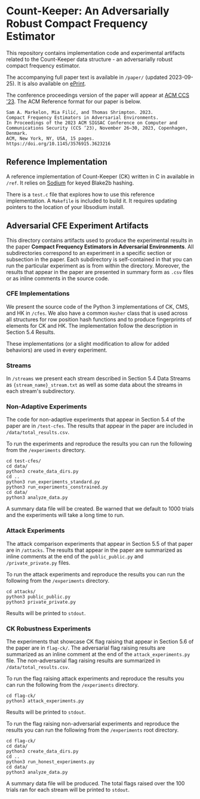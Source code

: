 # Count-Keeper: An Adversarially Robust Compact Frequency Estimator 

This repository contains implementation code and experimental artifacts related to the Count-Keeper data structure - an adversarially robust compact frequency estimator. 

The accompanying full paper text is available in `/paper/` (updated 2023-09-25). It is also available on [ePrint](https://eprint.iacr.org/2023/1366).

The conference proceedings version of the paper will appear at [ACM CCS '23](https://www.sigsac.org/ccs/CCS2023/). The ACM Reference format for our paper is below.

```
Sam A. Markelon, Mia Filić, and Thomas Shrimpton. 2023. 
Compact Frequency Estimators in Adversarial Environments. 
In Proceedings of the 2023 ACM SIGSAC Conference on Computer and Communications Security (CCS ’23), November 26–30, 2023, Copenhagen, Denmark. 
ACM, New York, NY, USA, 15 pages. https://doi.org/10.1145/3576915.3623216
```


## Reference Implementation

A reference implementation of Count-Keeper (CK) written in C in available in `/ref`. It relies on [Sodium](https://doc.libsodium.org/) for keyed Blake2b hashing. 

There is a `test.c` file that explores how to use this reference implementation. A `Makefile` is included to build it. It requires updating pointers to the location of your libsodium install. 

## Adversarial CFE Experiment Artifacts

This directory contains artifacts used to produce the experimental results in the paper **Compact Frequency Estimators in Adversarial Environments**. All subdirectories correspond to an experiment in a specific section or subsection in the paper. Each subdirectory is self-contained in that you can run the particular experiment as is from within the directory. Moreover, the results that appear in the paper are presented in summary form as `.csv` files or as inline comments in the source code.

### CFE Implementations

We present the source code of the Python 3 implementations of CK, CMS, and HK in `/cfes`. We also have a common `Hasher` class that is used across all structures for row position hash functions and to produce fingerprints of elements for CK and HK. The implementation follow the description in Section 5.4 Results.

These implementations (or a slight modification to allow for added behaviors) are used in every experiment.

### Streams

In `/streams` we present each stream described in Section 5.4 Data Streams as `{stream_name}_stream.txt` as well as some data about the streams in each stream's subdirectory.

### Non-Adaptive Experiments

The code for non-adaptive experiments that appear in Section 5.4 of the paper are in `/test-cfes`. The results that appear in the paper are included in `/data/total_results.csv`.

To run the experiments and reproduce the results you can run the following from the `/experiments` directory.

```console
cd test-cfes/
cd data/
python3 create_data_dirs.py
cd ..
python3 run_experiments_standard.py
python3 run_experiments_constrained.py
cd data/
python3 analyze_data.py
```

A summary data file will be created. Be warned that we default to 1000 trials and the experiments will take a long time to run. 

### Attack Experiments

The attack comparison experiments that appear in Section 5.5 of that paper are in `/attacks`. The results that appear in the paper are summarized as inline comments at the end of the `public_public.py` and `/private_private.py` files.

To run the attack experiments and reproduce the results you can run the following from the `/experiments` directory.

```console
cd attacks/
python3 public_public.py
python3 private_private.py 
```

Results will be printed to `stdout`.

### CK Robustness Experiments

The experiments that showcase CK flag raising that appear in Section 5.6 of the paper are in `flag-ck/`. The adversarial flag raising results are summarized as an inline comment at the end of the `attack_experiments.py` file. The non-adversarial flag raising results are summarized in `/data/total_results.csv`.

To run the flag raising attack experiments and reproduce the results you can run the following from the `/experiments` directory.

```console
cd flag-ck/
python3 attack_experiments.py 
```

Results will be printed to `stdout`.

To run the flag raising non-adversarial experiments and reproduce the results you can run the following from the `/experiments` root directory.

```console
cd flag-ck/
cd data/
python3 create_data_dirs.py
cd ..
python3 run_honest_experiments.py
cd data/
python3 analyze_data.py
```

A summary data file will be produced. The total flags raised over the 100 trials ran for each stream will be printed to `stdout`.
